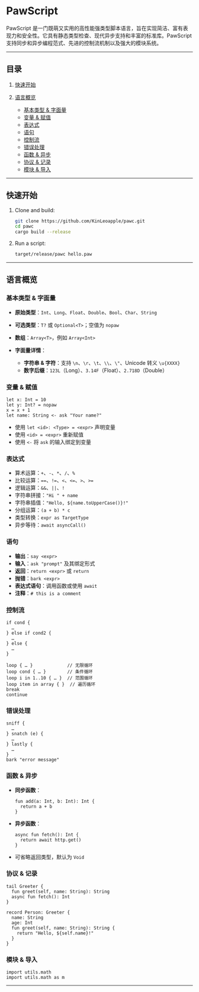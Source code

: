 # PawScript

PawScript 是一门既萌又实用的高性能强类型脚本语言，旨在实现简洁、富有表现力和安全性。它具有静态类型检查、现代异步支持和丰富的标准库。PawScript 支持同步和异步编程范式、先进的控制流机制以及强大的模块系统。

---

## 目录

1. [快速开始](#快速开始)
2. [语言概览](#语言概览)

   * [基本类型 & 字面量](#基本类型--字面量)
   * [变量 & 赋值](#变量--赋值)
   * [表达式](#表达式)
   * [语句](#语句)
   * [控制流](#控制流)
   * [错误处理](#错误处理)
   * [函数 & 异步](#函数--异步)
   * [协议 & 记录](#协议--记录)
   * [模块 & 导入](#模块--导入)

---

## 快速开始

1. Clone and build:

   ```bash
   git clone https://github.com/KinLeoapple/pawc.git
   cd pawc
   cargo build --release
   ```

2. Run a script:

   ```bash
   target/release/pawc hello.paw
   ```

---

## 语言概览

### 基本类型 & 字面量

* **原始类型**：`Int`、`Long`、`Float`、`Double`、`Bool`、`Char`、`String`
* **可选类型**：`T?` 或 `Optional<T>`；空值为 `nopaw`
* **数组**：`Array<T>`，例如 `Array<Int>`
* **字面量详情**：

   * **字符串 & 字符**：支持 `\n`、`\r`、`\t`、`\\`、`\"`、Unicode 转义 `\u{XXXX}`
   * **数字后缀**：`123L`（Long）、`3.14F`（Float）、`2.718D`（Double）

### 变量 & 赋值

```paw
let x: Int = 10
let y: Int? = nopaw
x = x + 1
let name: String <- ask "Your name?"
```

* 使用 `let <id>: <Type> = <expr>` 声明变量
* 使用 `<id> = <expr>` 重新赋值
* 使用 `<-` 将 `ask` 的输入绑定到变量

### 表达式

* 算术运算：`+`、`-`、`*`、`/`、`%`
* 比较运算：`==`、`!=`、`<`、`<=`、`>`、`>=`
* 逻辑运算：`&&`、`||`、`!`
* 字符串拼接：`"Hi " + name`
* 字符串插值：`"Hello, ${name.toUpperCase()}!"`
* 分组运算：`(a + b) * c`
* 类型转换：`expr as TargetType`
* 异步等待：`await asyncCall()`

### 语句

* **输出**：`say <expr>`
* **输入**：`ask "prompt"` 及其绑定形式
* **返回**：`return <expr>` 或 `return`
* **抛错**：`bark <expr>`
* **表达式语句**：调用函数或使用 `await`
* **注释**：`# this is a comment`

### 控制流

```paw
if cond {
  …
} else if cond2 {
  …
} else {
  …
}

loop { … }             // 无限循环
loop cond { … }        // 条件循环
loop i in 1..10 { … }  // 范围循环
loop item in array { }  // 遍历循环
break
continue
```

### 错误处理

```paw
sniff {
  …
} snatch (e) {
  …
} lastly {
  …
}
bark "error message"
```

### 函数 & 异步

* **同步函数**：

  ```paw
  fun add(a: Int, b: Int): Int {
    return a + b
  }
  ```
* **异步函数**：

  ```paw
  async fun fetch(): Int {
    return await http.get()
  }
  ```
* 可省略返回类型，默认为 `Void`

### 协议 & 记录

```paw
tail Greeter {
  fun greet(self, name: String): String
  async fun fetch(): Int
}

record Person: Greeter {
  name: String
  age: Int
  fun greet(self, name: String): String {
    return "Hello, ${self.name}!"
  }
}
```

### 模块 & 导入

```paw
import utils.math
import utils.math as m
```

---
